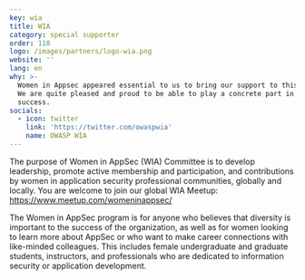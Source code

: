```yaml
---
key: wia
title: WIA
category: special supporter
order: 110
logo: /images/partners/logo-wia.png
website: ''
lang: en
why: >-
  Women in Appsec appeared essential to us to bring our support to this « don’t miss » event.
  We are quite pleased and proud to be able to play a concrete part in its
  success.  
socials:
  - icon: twitter
    link: 'https://twitter.com/owaspwia'
    name: OWASP WIA
---
```

The purpose of Women in AppSec (WIA) Committee is to develop leadership, promote active membership and participation, and contributions by women in application security professional communities, globally and locally. You are welcome to join our global WIA Meetup: https://www.meetup.com/womeninappsec/

The Women in AppSec program is for anyone who believes that diversity is important to the success of the organization, as well as for women looking to learn more about AppSec or who want to make career connections with like-minded colleagues. This includes female undergraduate and graduate students, instructors, and professionals who are dedicated to information security or application development.
